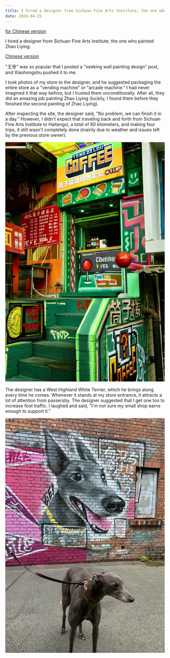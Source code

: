 ```yaml
---
title: I hired a designer from Sichuan Fine Arts Institute, the one who painted Zhao Liying.
date: 2024-04-25
---
```


[for Chinese version](https://www.xiaohongshu.com/explore/662a0fdb000000001c008403)

I hired a designer from Sichuan Fine Arts Institute, the one who painted Zhao Liying.

[Chinese version](https://www.xiaohongshu.com/explore/662a0fdb000000001c008403)

<!--more-->

"王爷" was so popular that I posted a "seeking wall painting design" post, and Xiaohongshu pushed it to me.

I took photos of my store to the designer, and he suggested packaging the entire store as a "vending machine" or "arcade machine." I had never imagined it that way before, but I trusted them unconditionally. After all, they did an amazing job painting Zhao Liying (luckily, I found them before they finished the second painting of Zhao Liying).

After inspecting the site, the designer said, "No problem, we can finish it in a day." However, I didn't expect that traveling back and forth from Sichuan Fine Arts Institute to Haitangxi, a total of 80 kilometers, and making four trips, it still wasn't completely done (mainly due to weather and issues left by the previous store owner).

![shop](./shop.jpg)

The designer has a West Highland White Terrier, which he brings along every time he comes. Whenever it stands at my store entrance, it attracts a lot of attention from passersby. The designer suggested that I get one too to increase foot traffic. I laughed and said, "I'm not sure my small shop earns enough to support it."

![dog](./dog.jpg)
